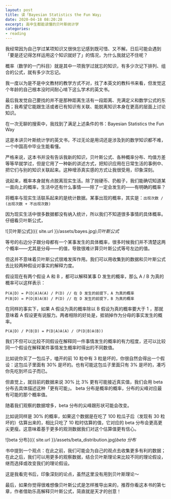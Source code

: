 ```yaml
---
layout: post
title: 读「Bayesian Statistics the Fun Way」
date: 2020-04-18 08:20:28
excerpt: 高中生都能读懂的贝叶斯统计学
categories: 
- reading
---
```


我经常因为自己学过某项知识又很快忘记感到既可惜、又不解。日后可能会遇到「要是还记得怎样运用这个知识就好了」的情况，为什么我就记不住呢？

概率（数学的一门科目）就是其中一项我学过就忘的知识，有多少次记下排列、组合的公式，就有多少次忘记。

我一度以为是不是中文教材的教学方式不对，找了本英文的教科书来看，但发觉这个年龄的自己根本没时间耐心啃下这么学术的英文书。

最后我发觉自己要找的并不是那种距离生活有一段距离、充满定义和数学公式的东西；我希望它能跟生活或者已有知识有关联、能脱离知识本身在更高的层面上讨论知识。

在一次无聊的搜索中，我找到了满足上述条件的书：Bayesian Statistics the Fun Way 

这是本讲贝叶斯统计学的英文书，不过无论是用词还是涉及到的数学知识都不难，一个中国高中毕业生能看懂。

严格来说，这本书并没有告诉我新的知识，贝叶斯公式、各种概率分布、均值方差等等早就学过，但是它用了一种新的讲述方式，把知识应用在日常生活的事例中、把它们与别的知识关联起来。这种增添真实感的方式让我很受用，印象深刻。

说起来，概率本身就有点脱离现实生活。除了抛硬币、扔骰子，我们能确切知道某一面向上的概率，生活中还有什么事情——除了一定会发生的——有明确的概率？

将概率与现实生活联系起来的是统计数据。某事出现的概率，其实是：`出现次数 / (出现次数 + 不出现次数)`

因为现实生活中很多数据都没有纳入统计，所以我们不知道很多事情的具体概率。仔细看贝叶斯公式，

![贝叶斯公式]({{ site.url }}/assets/bayes.jpg)*贝叶斯公式*

等号的右边分子跟分母都有一个某事发生的具体概率，很多时候我们并不清楚这两个概率——尤其是分母——的值，导致很难计算贝叶斯公式等号左边的值。

但这并不意味着贝叶斯公式很难发挥作用。我们可以用收集到的数据和贝叶斯公式去比较两种假设对事实的解释力度。

假设现在有两个假设 A 和 B ，都可以解释某事 D 发生的概率，那么 A / B 为真的概率可以这样表示：

```
P(A|D) = P(D|A)A(A) / P(D) // 在 D 发生的前提下，A 为真的概率
P(B|D) = P(D|B)A(B) / P(D) // 在 D 发生的前提下，B 为真的概率
```

在同样的事实下，如果 A 假设为真的概率除以 B 假设为真的概率要大于 1 ，那就意味着 A 假设更有说服力。两者相除的好处是，抵销掉作为分母的事实发生的概率。

```
P(A|D) / P(B|D) = P(D|A)A(A) / (P(D|B)A(B))
```

我们不但可以比较不同假设在解释同一件事情发生的概率的有力程度，还可以比较同一个假设在解释某件事情发生概率时得出的不同数值。

比如说你买了一包瓜子，嗑开的前 10 粒中有 3 粒是坏的，你很自然会得出一个假设：这包瓜子里面有 30% 是坏的。也有可能这包瓜子里面只有 3% 是坏的，凑巧你先吃到坏瓜子而已。

但直觉上，就目前的数据来说 30% 比 3% 更有可能接近真实值，我们会用 beta 分布去具体描述这种「更有可能」。 beta 分布是概率的概率，分布的尖峰对应最有可能的那个概率值。

随着我们观察的数据增多，beta 分布的尖峰跟形状可能会改变。

比如说同样是 30% 的概率，如果这个数据是在吃了 100 粒瓜子后（发现有 30 粒坏的）估算出来的，相比只吃了 10 粒时估算的值，它对应的 beta 分布会更高更尖更瘦。这意味着基于更多的观测数据我们对这个估算值更有信心。

![beta 分布]({{ site.url }}/assets/beta_distribution.jpg)*beta 分布*

书中提到一个观点：在此之前，我们可能会为自己的观点去收集更多有利的数据；在此之后，我们可以用更多的观察数据，结合贝叶斯理论来比较不同的理论假设，继而选择或改变我们的理论假设。

这是我看完书后，印象深刻的论点，虽然这里没有用到贝叶斯理论～

最后，如果你觉得很难想像贝叶斯公式是怎样推导出来的，推荐你看这本书的第七章，作者借助乐高解释贝叶斯公式，简直就是天才的创意！